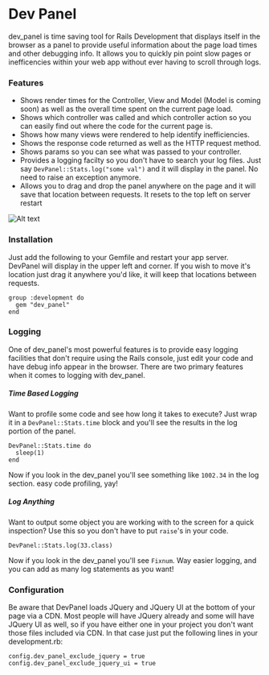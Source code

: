 Dev Panel
====

dev_panel is time saving tool for Rails Development that displays itself in the browser as a panel to provide useful information about the page load times and other
debugging info. It allows you to quickly pin point slow pages or inefficencies within your web app without ever having to scroll through logs.

### Features
* Shows render times for the Controller, View and Model (Model is coming soon) as well as the overall time spent on the current page load.
* Shows which controller was called and which controller action so you can easily find out where the code for the current page is.
* Shows how many views were rendered to help identify inefficiencies.
* Shows the response code returned as well as the HTTP request method.
* Shows params so you can see what was passed to your controller.
* Provides a logging facilty so you don't have to search your log files. Just say `DevPanel::Stats.log("some val")` and it will display
  in the panel. No need to raise an exception anymore.
* Allows you to drag and drop the panel anywhere on the page and it will save that location between requests. It resets to the top left
  on server restart

![Alt text](https://raw.github.com/MattStopa/DevPanel/master/sample.jpg?login=MattStopa&token=c291d1679b2ec07ac4a4ff112079a3aa)


### Installation

Just add the following to your Gemfile and restart your app server. DevPanel will display in the upper left and corner.
If you wish to move it's location just drag it anywhere you'd like, it will keep that locations between requests.

    group :development do
      gem "dev_panel"
    end

### Logging

One of dev_panel's most powerful features is to provide easy logging facilities that don't require using the Rails console, just edit your code and have debug info
appear in the browser. There are two primary features when it comes to logging with dev_panel.

##### Time Based Logging

Want to profile some code and see how long it takes to execute? Just wrap it in a `DevPanel::Stats.time` block and you'll see the results in the log portion of the panel.

    DevPanel::Stats.time do
      sleep(1)
    end

Now if you look in the dev_panel you'll see something like `1002.34` in the log section. easy code profiling, yay!

##### Log Anything

Want to output some object you are working with to the screen for a quick inspection? Use this so you don't have to put `raise`'s in your code.

    DevPanel::Stats.log(33.class)

Now if you look in the dev_panel you'll see `Fixnum`. Way easier logging, and you can add as many log statements as you want!


### Configuration

Be aware that DevPanel loads JQuery and JQuery UI at the bottom of your page via a CDN. Most people will have JQuery already and some will have JQuery UI as well, so if you have either one in your project you don't want those files included via CDN. In that case just put the following lines in your development.rb:

    config.dev_panel_exclude_jquery = true
    config.dev_panel_exclude_jquery_ui = true
